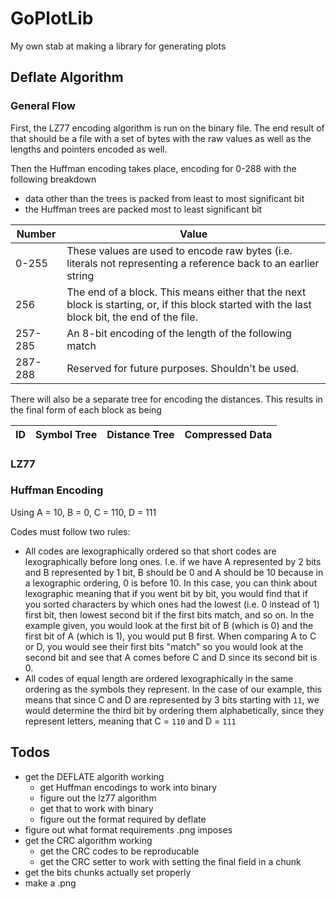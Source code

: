 # GoPlotLib
My own stab at making a library for generating plots

## Deflate Algorithm

### General Flow

First, the LZ77 encoding algorithm is run on the binary file. The end result of that should be a file with a set of bytes with the raw values as well as the lengths and pointers encoded as well. 

Then the Huffman encoding takes place, encoding for 0-288 with the following breakdown

- data other than the trees is packed from least to most significant bit
- the Huffman trees are packed most to least significant bit

|Number|Value|
|----|----|
|0-255|These values are used to encode raw bytes (i.e. literals not representing a reference back to an earlier string|
|256|The end of a block. This means either that the next block is starting, or, if this block started with the last block bit, the end of the file.|
|257-285|An 8-bit encoding of the length of the following match|
|287-288|Reserved for future purposes. Shouldn't be used.|

There will also be a separate tree for encoding the distances. This results in the final form of each block as being 

| ID | Symbol Tree | Distance Tree | Compressed Data|
|--|--|--|--|



### LZ77

### Huffman Encoding

Using A = 10, B = 0, C = 110, D = 111

Codes must follow two rules:
- All codes are lexographically ordered so that short codes are lexographically before long ones. I.e. if we have A represented by 2 bits and B represented by 1 bit, B should be 0 and A should be 10 because in a lexographic ordering, 0 is before 10. In this case, you can think about lexographic meaning that if you went bit by bit, you would find that if you sorted characters by which ones had the lowest (i.e. 0 instead of 1) first bit, then lowest second bit if the first bits match, and so on. In the example given, you would look at the first bit of B (which is 0) and the first bit of A (which is 1), you would put B first. When comparing A to C or D, you would see their first bits "match" so you would look at the second bit and see that A comes before C and D since its second bit is 0.
- All codes of equal length are ordered lexographically in the same ordering as the symbols they represent. In the case of our example, this means that since C and D are represented by 3 bits starting with `11`, we would determine the third bit by ordering them alphabetically, since they represent letters, meaning that C = `110` and D = `111`

## Todos
- get the DEFLATE algorith working
    - get Huffman encodings to work into binary
    - figure out the lz77 algorithm
    - get that to work with binary
    - figure out the format required by deflate
- figure out what format requirements .png imposes
- get the CRC algorithm working
    - get the CRC codes to be reproducable
    - get the CRC setter to work with setting the final field in a chunk
- get the bits chunks actually set properly
- make a .png
